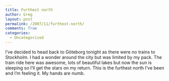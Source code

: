 ```yaml
---
title: Furthest north
author: Greg
layout: post
permalink: /2007/11/furthest-north/
comments: True
categories:
  - Uncategorized
---
```

I&#8217;ve decided to head back to Göteborg tonight as there were no trains to Stockholm. I had a wonder around the city but was limited by my pack. The train ride here was awesome, lots of beautiful lakes but now the sun is sleeping so I&#8217;ll get the stars on my return. This is the furthest north I&#8217;ve been and I&#8217;m feeling it. My hands are numb.